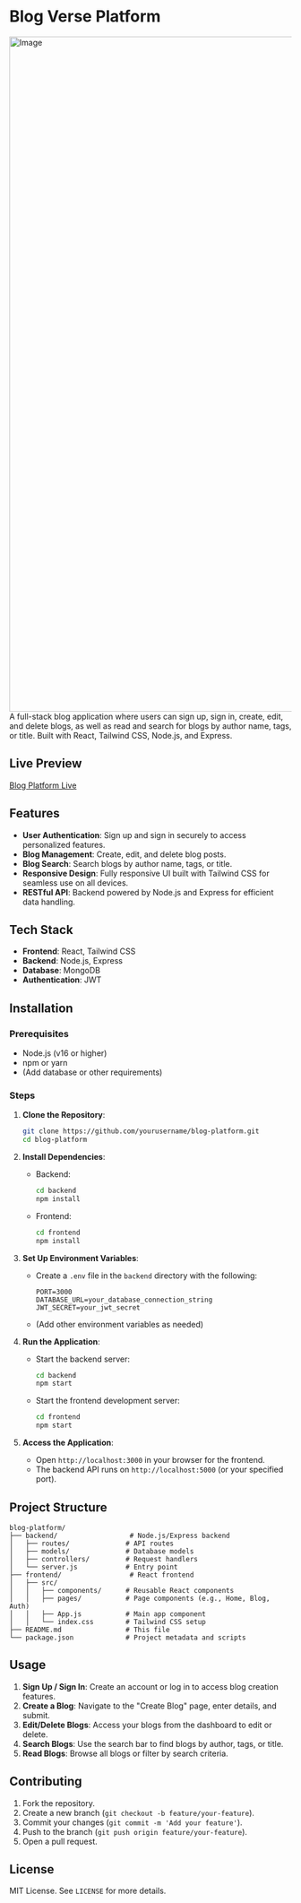 # Blog Verse Platform
<img width="1920" height="1205" alt="Image" src="https://github.com/user-attachments/assets/6c45c569-4b48-46ca-833c-5dcf30bbda0b" />
A full-stack blog application where users can sign up, sign in, create, edit, and delete blogs, as well as read and search for blogs by author name, tags, or title. Built with React, Tailwind CSS, Node.js, and Express.

## Live Preview
[Blog Platform Live](https://blog-verse-production.up.railway.app/)

## Features
- **User Authentication**: Sign up and sign in securely to access personalized features.
- **Blog Management**: Create, edit, and delete blog posts.
- **Blog Search**: Search blogs by author name, tags, or title.
- **Responsive Design**: Fully responsive UI built with Tailwind CSS for seamless use on all devices.
- **RESTful API**: Backend powered by Node.js and Express for efficient data handling.

## Tech Stack
- **Frontend**: React, Tailwind CSS
- **Backend**: Node.js, Express
- **Database**: MongoDB
- **Authentication**: JWT

## Installation

### Prerequisites
- Node.js (v16 or higher)
- npm or yarn
- (Add database or other requirements)

### Steps
1. **Clone the Repository**:
   ```bash
   git clone https://github.com/yourusername/blog-platform.git
   cd blog-platform
   ```

2. **Install Dependencies**:
   - Backend:
     ```bash
     cd backend
     npm install
     ```
   - Frontend:
     ```bash
     cd frontend
     npm install
     ```

3. **Set Up Environment Variables**:
   - Create a `.env` file in the `backend` directory with the following:
     ```
     PORT=3000
     DATABASE_URL=your_database_connection_string
     JWT_SECRET=your_jwt_secret
     ```
   - (Add other environment variables as needed)

4. **Run the Application**:
   - Start the backend server:
     ```bash
     cd backend
     npm start
     ```
   - Start the frontend development server:
     ```bash
     cd frontend
     npm start
     ```

5. **Access the Application**:
   - Open `http://localhost:3000` in your browser for the frontend.
   - The backend API runs on `http://localhost:5000` (or your specified port).

## Project Structure
```
blog-platform/
├── backend/                  # Node.js/Express backend
│   ├── routes/              # API routes
│   ├── models/              # Database models
│   ├── controllers/         # Request handlers
│   └── server.js            # Entry point
├── frontend/                 # React frontend
│   ├── src/
│   │   ├── components/      # Reusable React components
│   │   ├── pages/           # Page components (e.g., Home, Blog, Auth)
│   │   ├── App.js           # Main app component
│   │   └── index.css        # Tailwind CSS setup
├── README.md                # This file
└── package.json             # Project metadata and scripts
```

## Usage
1. **Sign Up / Sign In**: Create an account or log in to access blog creation features.
2. **Create a Blog**: Navigate to the "Create Blog" page, enter details, and submit.
3. **Edit/Delete Blogs**: Access your blogs from the dashboard to edit or delete.
4. **Search Blogs**: Use the search bar to find blogs by author, tags, or title.
5. **Read Blogs**: Browse all blogs or filter by search criteria.

## Contributing
1. Fork the repository.
2. Create a new branch (`git checkout -b feature/your-feature`).
3. Commit your changes (`git commit -m 'Add your feature'`).
4. Push to the branch (`git push origin feature/your-feature`).
5. Open a pull request.

## License
MIT License. See `LICENSE` for more details.
